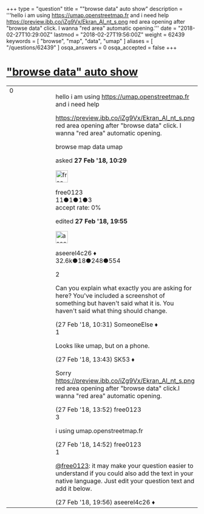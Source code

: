 +++
type = "question"
title = "&quot;browse data&quot; auto show"
description = '''hello i am using https://umap.openstreetmap.fr and i need help https://preview.ibb.co/iZg9Vx/Ekran_Al_nt_s.png red area opening after &quot;browse data&quot; click. I wanna &quot;red area&quot; automatic opening.'''
date = "2018-02-27T10:29:00Z"
lastmod = "2018-02-27T19:56:00Z"
weight = 62439
keywords = [ "browse", "map", "data", "umap" ]
aliases = [ "/questions/62439" ]
osqa_answers = 0
osqa_accepted = false
+++

<div class="headNormal">

# ["browse data" auto show](/questions/62439/browse-data-auto-show)

</div>

<div id="main-body">

<div id="askform">

<table id="question-table" style="width:100%;">
<colgroup>
<col style="width: 50%" />
<col style="width: 50%" />
</colgroup>
<tbody>
<tr>
<td style="width: 30px; vertical-align: top"><div class="vote-buttons">
<span id="post-62439-upvote" class="ajax-command post-vote up" rel="nofollow" title="I like this post (click again to cancel)"> </span>
<div id="post-62439-score" class="post-score" title="current number of votes">
0
</div>
<span id="post-62439-downvote" class="ajax-command post-vote down" rel="nofollow" title="I dont like this post (click again to cancel)"> </span> <span id="favorite-mark" class="ajax-command favorite-mark" rel="nofollow" title="mark/unmark this question as favorite (click again to cancel)"> </span>
<div id="favorite-count" class="favorite-count">
&#10;</div>
</div></td>
<td><div id="item-right">
<div class="question-body">
<p>hello i am using <a href="https://umap.openstreetmap.fr">https://umap.openstreetmap.fr</a> and i need help</p>
<p><a href="https://preview.ibb.co/iZg9Vx/Ekran_Al_nt_s.png">https://preview.ibb.co/iZg9Vx/Ekran_Al_nt_s.png</a> red area opening after "browse data" click. I wanna "red area" automatic opening.</p>
</div>
<div id="question-tags" class="tags-container tags">
<span class="post-tag tag-link-browse" rel="tag" title="see questions tagged &#39;browse&#39;">browse</span> <span class="post-tag tag-link-map" rel="tag" title="see questions tagged &#39;map&#39;">map</span> <span class="post-tag tag-link-data" rel="tag" title="see questions tagged &#39;data&#39;">data</span> <span class="post-tag tag-link-umap" rel="tag" title="see questions tagged &#39;umap&#39;">umap</span>
</div>
<div id="question-controls" class="post-controls">
&#10;</div>
<div class="post-update-info-container">
<div class="post-update-info post-update-info-user">
<p>asked <strong>27 Feb '18, 10:29</strong></p>
<img src="https://secure.gravatar.com/avatar/e347a0c94644d66002be2bab0a357a21?s=32&amp;d=identicon&amp;r=g" class="gravatar" width="32" height="32" alt="free0123&#39;s gravatar image" />
<p><span>free0123</span><br />
<span class="score" title="11 reputation points">11</span><span title="1 badges"><span class="badge1">●</span><span class="badgecount">1</span></span><span title="1 badges"><span class="silver">●</span><span class="badgecount">1</span></span><span title="3 badges"><span class="bronze">●</span><span class="badgecount">3</span></span><br />
<span class="accept_rate" title="Rate of the user&#39;s accepted answers">accept rate:</span> <span title="free0123 has no accepted answers">0%</span></p>
</div>
<div class="post-update-info post-update-info-edited">
<p><span> edited <strong>27 Feb '18, 19:55</strong> </span></p>
<img src="https://secure.gravatar.com/avatar/66f0dc05b44574e3894be07b0b37cf37?s=32&amp;d=identicon&amp;r=g" class="gravatar" width="32" height="32" alt="aseerel4c26&#39;s gravatar image" />
<p><span>aseerel4c26 ♦</span><br />
<span class="score" title="32615 reputation points"><span>32.6k</span></span><span title="18 badges"><span class="badge1">●</span><span class="badgecount">18</span></span><span title="248 badges"><span class="silver">●</span><span class="badgecount">248</span></span><span title="554 badges"><span class="bronze">●</span><span class="badgecount">554</span></span></p>
</div>
</div>
<div id="comments-container-62439" class="comments-container">
<span id="62440"></span>
<div id="comment-62440" class="comment">
<div id="post-62440-score" class="comment-score">
2
</div>
<div class="comment-text">
<p>Can you explain what exactly you are asking for here? You've included a screenshot of something but haven't said what it is. You haven't said what thing should change.</p>
</div>
<div id="comment-62440-info" class="comment-info">
<span class="comment-age">(27 Feb '18, 10:31)</span> <span class="comment-user userinfo">SomeoneElse ♦</span>
</div>
</div>
<span id="62451"></span>
<div id="comment-62451" class="comment">
<div id="post-62451-score" class="comment-score">
1
</div>
<div class="comment-text">
<p>Looks like umap, but on a phone.</p>
</div>
<div id="comment-62451-info" class="comment-info">
<span class="comment-age">(27 Feb '18, 13:43)</span> <span class="comment-user userinfo">SK53 ♦</span>
</div>
</div>
<span id="62452"></span>
<div id="comment-62452" class="comment">
<div id="post-62452-score" class="comment-score">
&#10;</div>
<div class="comment-text">
<p>Sorry <a href="https://preview.ibb.co/iZg9Vx/Ekran_Al_nt_s.png">https://preview.ibb.co/iZg9Vx/Ekran_Al_nt_s.png</a> red area opening after "browse data" click.I wanna "red area" automatic opening.</p>
</div>
<div id="comment-62452-info" class="comment-info">
<span class="comment-age">(27 Feb '18, 13:52)</span> <span class="comment-user userinfo">free0123</span>
</div>
</div>
<span id="62459"></span>
<div id="comment-62459" class="comment">
<div id="post-62459-score" class="comment-score">
3
</div>
<div class="comment-text">
<p>i using umap.openstreetmap.fr</p>
</div>
<div id="comment-62459-info" class="comment-info">
<span class="comment-age">(27 Feb '18, 14:52)</span> <span class="comment-user userinfo">free0123</span>
</div>
</div>
<span id="62470"></span>
<div id="comment-62470" class="comment">
<div id="post-62470-score" class="comment-score">
1
</div>
<div class="comment-text">
<p><a href="https://help.openstreetmap.org/users/14810/free0123">@free0123</a>: it may make your question easier to understand if you could also add the text in your native language. Just edit your question text and add it below.</p>
</div>
<div id="comment-62470-info" class="comment-info">
<span class="comment-age">(27 Feb '18, 19:56)</span> <span class="comment-user userinfo">aseerel4c26 ♦</span>
</div>
</div>
</div>
<div id="comment-tools-62439" class="comment-tools">
&#10;</div>
<div class="clear">
&#10;</div>
<div id="comment-62439-form-container" class="comment-form-container">
&#10;</div>
<div class="clear">
&#10;</div>
</div></td>
</tr>
</tbody>
</table>

</div>

</div>


